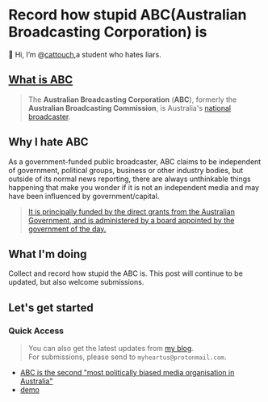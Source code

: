 # Record how stupid ABC(Australian Broadcasting Corporation) is

👋 Hi, I’m @[cattouch](https://github.com/cattouch),a student who hates liars.


## [What is ABC](https://en.wikipedia.org/wiki/Australian_Broadcasting_Corporation)

> The **Australian Broadcasting Corporation** (**ABC**), formerly the **Australian Broadcasting Commission**, is Australia's [national broadcaster](https://en.wikipedia.org/wiki/Public_broadcasting).



## Why I hate ABC

As a government-funded public broadcaster, ABC claims to be independent of government, political groups, business or other industry bodies, but outside of its normal news reporting, there are always unthinkable things happening that make you wonder if it is not an independent media and may have been influenced by government/capital.

>  [It is principally funded by the direct grants from the Australian Government, and is administered by a board appointed by the government of the day. ](https://en.wikipedia.org/wiki/Australian_Broadcasting_Corporation)



## What I'm doing

Collect and record how stupid the ABC is.
This post will continue to be updated, but also welcome submissions.



## Let's get started
### Quick Access
> You can also get the latest updates from [my blog](https://cattouch.github.io).</br>
> For submissions, please send to ```myheartus@protonmail.com```.
+ [ABC is the second "most politically biased media organisation in Australia"](https://github.com/cattouch/ABC/blob/main/The%20dishonest%20ABC.md)
+ [demo]()
